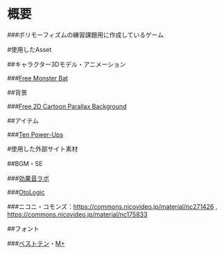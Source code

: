 # 概要

###ポリモーフィズムの練習課題用に作成しているゲーム

#使用したAsset

##キャラクター3Dモデル・アニメーション

###[Free Monster Bat](https://assetstore.unity.com/packages/3d/characters/free-monster-bat-158125#description)

##背景

###[Free 2D Cartoon Parallax Background](https://assetstore.unity.com/packages/2d/environments/free-2d-cartoon-parallax-background-205812#description)

##アイテム

###[Ten Power-Ups](https://assetstore.unity.com/packages/3d/props/ten-power-ups-217666#description)

#使用した外部サイト素材

##BGM・SE

###[効果音ラボ](https://soundeffect-lab.info/)

###[OtoLogic](https://otologic.jp/free/se/negative01.html)

###ニコニ・コモンズ：https://commons.nicovideo.jp/material/nc271426 , https://commons.nicovideo.jp/material/nc175833

##フォント

###[ベストテン](https://booth.pm/ja/items/2747965)・[M+](https://mplusfonts.github.io/)
